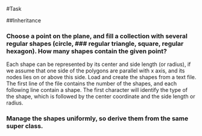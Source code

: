 #Task

##Inheritance

### Choose a point on the plane, and fill a collection with several regular shapes (circle, ### regular triangle, square, regular hexagon). How many shapes contain the given point? 

Each shape can be represented by its center and side length (or radius), if we assume that one
side of the polygons are parallel with x axis, and its nodes lies on or above this side.
Load and create the shapes from a text file. The first line of the file contains the number of the
shapes, and each following line contain a shape. The first character will identify the type of the
shape, which is followed by the center coordinate and the side length or radius.

### Manage the shapes uniformly, so derive them from the same super class. 
